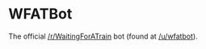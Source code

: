 # WFATBot
The official [/r/WaitingForATrain](http://www.reddit.com/r/WaitingForATrain) bot (found at [/u/wfatbot](http://www.reddit.com/user/wfatbot)).
